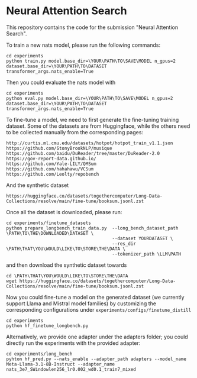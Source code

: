 # Neural Attention Search


This repository contains the code for the submission "Neural Attention Search".

To train a new nats model, please run the following commands:
```
cd experiments
python train.py model.base_dir=\YOUR\PATH\TO\SAVE\MODEL n_gpus=2 dataset.base_dir=\YOUR\PATH\TO\DATASET transformer_args.nats_enable=True
```
Then you could evaluate the nats model with
```
cd experiments
python eval.py model.base_dir=\YOUR\PATH\TO\SAVE\MODEL n_gpus=2 dataset.base_dir=\YOUR\PATH\TO\DATASET transformer_args.nats_enable=True
```

To fine-tune a model, we need to first generate the fine-tuning training dataset.
Some of the datasets are from Huggingface, while the others need to be collected manually from the corresponding pages:
```
http://curtis.ml.cmu.edu/datasets/hotpot/hotpot_train_v1.1.json
https://github.com/StonyBrookNLP/musique
https://github.com/baidu/DuReader/tree/master/DuReader-2.0
https://gov-report-data.github.io/
https://github.com/Yale-LILY/QMSum
https://github.com/hahahawu/VCSum
https://github.com/Leolty/repobench
```
And the synthetic dataset
```
https://huggingface.co/datasets/togethercomputer/Long-Data-Collections/resolve/main/fine-tune/booksum.jsonl.zst
```
Once all the dataset is downloaded, please run: 
```
cd experiments/finetune_datasets
python prepare_longbench_train_data.py  --long_bench_dataset_path \PATH\TO\THE\DOWNLOADED\DATASET \
                                        --dataset YOURDATASET \ 
                                        --res_dir \PATH\THAT\YOU\WOULD\LIKE\TO\STORE\THE\DATA \
                                        --tokenizer_path \LLM\PATH
```
and then download the synthetic dataset towards 
```
cd \PATH\THAT\YOU\WOULD\LIKE\TO\STORE\THE\DATA
wget https://huggingface.co/datasets/togethercomputer/Long-Data-Collections/resolve/main/fine-tune/booksum.jsonl.zst
```
Now you could fine-tune a model on the generated dataset (we currently support Llama and Mistral model families)
by customizing the corresponding configurations under `experiments/configs/finetune_distill`
```
cd experiments
python hf_finetune_longbench.py 
```

Alternatively, we provide one adapter under the adapters folder; you could directly run the experiments with the provided adapter:
```
cd experiments/long_bench
pyhton hf_pred.py --nats_enable --adapter_path adapters --model_name Meta-Llama-3.1-8B-Instruct --adapter_name nats_3e7_SWindowlen256_lr0.002_wd0.1_train7_mixed
```
